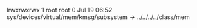 lrwxrwxrwx 1 root root 0 Jul 19 06:52 sys/devices/virtual/mem/kmsg/subsystem -> ../../../../class/mem
